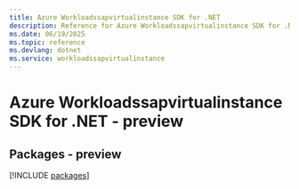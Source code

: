 ```yaml
---
title: Azure Workloadssapvirtualinstance SDK for .NET
description: Reference for Azure Workloadssapvirtualinstance SDK for .NET
ms.date: 06/19/2025
ms.topic: reference
ms.devlang: dotnet
ms.service: workloadssapvirtualinstance
---
```

# Azure Workloadssapvirtualinstance SDK for .NET - preview
## Packages - preview
[!INCLUDE [packages](workloadssapvirtualinstance-index.md)]